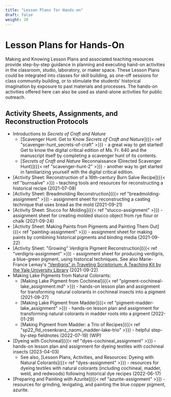 ```yaml
---
title: "Lesson Plans for Hands-on"
draft: false
weight: 20
---
```


# Lesson Plans for Hands-On
Making and Knowing Lesson Plans and associated teaching resources provide step-by-step guidance in planning and executing hand-on activities in the classroom, studio, laboratory, or maker space. These Lesson Plans could be integrated into classes for skill building, as one-off sessions for class community building, or to stimulate the students' historical imagination by exposure to past materials and processes. The hands-on activities offered here can also be used as stand-alone activities for public outreach. 

## Activity Sheets, Assignments, and Reconstruction Protocols
- Introductions to *Secrets of Craft and Nature*
     - [Scavenger Hunt: Get to Know *Secrets of Craft and Nature*]({{< ref "scavenger-hunt_secrets-of-craft" >}}) - a great way to get started! Get to know the digital critical edition of Ms. Fr. 640 and the manuscript itself by completing a scavenger hunt of its contents.
     - [*Secrets of Craft and Nature* Reconnaissance (Directed Scavenger Hunt)]({{< ref "scavenger-hunt-2" >}}) - another way to get started in familiarizing yourself with the digital critical edition. 
- [Activity Sheet: Reconstruction of a 16th-century Burn Salve Recipe]({{< ref "burnsalve" >}}) - teaching tools and resources for reconstructing a historical recipe (2021-07-08)
- [Activity Sheet: Breadmolding Reconstruction]({{< ref "breadmolding-assignment" >}}) - assignment sheet for reconstructing a casting technique that uses bread as the mold (2021-09-21)
- [Activity Sheet: Stucco for Molding]({{< ref "stucco-assignment" >}}) - assignment sheet for creating molded stucco object from rye flour or chalk (2021-09-24)
- [Activity Sheet: Making Paints from Pigments and Painting Them Out]({{< ref "painting-assignment" >}}) - assignment sheet for making paints by combining historical pigments and binding media (2021-09-22)
- [Activity Sheet: "Growing" Verdigris Pigment Reconstruction]({{< ref "verdigris-assignment" >}}) - assignment sheet for producing verdigris, a blue-green pigment, using historical techniques. See also Marie-France Lemay's [“Verdigris” in Traveling Scriptorium: A Teaching Kit by the Yale University Library](https://travelingscriptorium.com/2013/01/17/verdigris/) (2021-09-22)
- Making Lake Pigments from Natural Colorants:
     - [Making Lake Pigment from Cochineal]({{< ref "pigment-cochineal-lake_assignment.md" >}}) - hands-on lesson plan and assignment for transforming natural colorants in cochineal insects into a pigment (2021-09-27)
     - [Making Lake Pigment from Madder]({{< ref "pigment-madder-lake_assignment" >}}) - hands-on lesson plan and assignment for transforming natural colorants in madder roots into a pigment (2022-01-29)
     - [Making Pigment from Madder: a Trio of Recipes]({{< ref "sp22_fld_rosenkranz_naomi_madder-lake-trio" >}}) - helpful step-by-step fieldnotes  (2022-07-19) (WIP)
- [Dyeing with Cochineal]({{< ref "dyes-cochineal_assignment" >}}) - hands-on lesson plan and assignment for dyeing textiles with cochineal insects (2023-04-03)
     - See also, [Lesson Plans, Activities, and Resources: Dyeing with Natural Colorants]({{< ref "dyes-assignment" >}}) - resources for dyeing textiles with natural colorants (including cochineal, madder, weld, and redwoods) following historical dye recipes (2022-06-17)
- [Preparing and Painting with Azurite]({{< ref "azurite-assignment" >}}) - resources for grinding, levigating, and painting the blue copper pigment, azurite.
